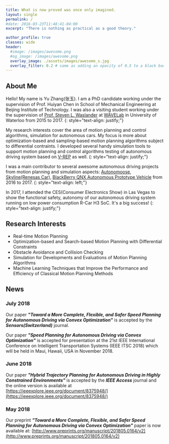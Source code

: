 ```yaml
---
title: What is now proved was once only imagined.
layout: single
permalink: /
#date: 2016-03-23T11:48:41-04:00
excerpt: "There is nothing as practical as a good theory."  

author_profile: true
classes: wide
header:
  #image: /images/awesome.png
  #og_image: /images/awesome.png
  overlay_image: ./assets/images/awesome_s.jpg
  overlay_filter: 0.2 # same as adding an opacity of 0.5 to a black background
---
```

## About Me
Hello! My name is Yu Zhang(张玉).  I am a PhD candidate working under the supervision of Prof. Huiyan Chen in School of Mechanical Engineering at Beijing Institute of Technology.
I was also a visiting student working under the supervision of [Prof. Steven L. Waslander](http://wavelab.uwaterloo.ca/?page_id=593) at [WAVELab](http://wavelab.uwaterloo.ca/) in University of Waterloo from 2015 to 2017.
{: style="text-align: justify;"}

My research interests cover the area of motion planning and control algorithms, simulation for autonomous cars. My focus is more about optimization-based and sampling-based motion planning algorithms subject to differential contraints.
I developed several handy simulation tools to support motion planning and control algorithms testing of autonomous driving system based on [V-REP](http://www.coppeliarobotics.com/) as well.
{: style="text-align: justify;"}


I was a main contributor to several awesome autonomous driving projects from motion planning and simulation aspects: [Autonomoose](http://www.autonomoose.net/), [Skyline(Renesas Car)](https://www.renesas.com/en-us/about/press-center/news/2017/news201701042.html), [BlackBerry QNX Autonomous Prototype Vehicle](https://www.youtube.com/watch?v=xAjntsc8MR0) from 2016 to 2017.
{: style="text-align: left;"}


In 2017, I attended the CES(Consumer Electronics Show) in Las Vegas to show the functional safety, autonomy of our autonomous driving system running on low power consumption R-Car H3 SoC. It's a big success!
{: style="text-align: justify;"}

## Research Interests
* Real-time Motion Planning
* Optimization-based and Search-based Motion Planning with Differential Constraints
* Obstacle Avoidance and Collision Checking
* Simulation for Developments and Evaluations of Motion Planning Algorithms
* Machine Learning Techniques that Improve the Performance and Efficiency of Classical Motion Planning Methods


## News  
### July 2018  
Our paper ***"Toward a More Complete, Flexible, and Safer Speed Planning for Autonomous Driving via Convex Optimization"*** is accepted by the ***Sensors(Switzerland)***  journal.

Our paper ***"Speed Planning for Autonomous Driving via Convex Optimization"*** is accepted
for presentation at the 21st IEEE International Conference on Intelligent Transportation Systems (IEEE ITSC 2018) which will be held in Maui,
Hawaii, USA in November 2018.

### June 2018
Our paper ***"Hybrid Trajectory Planning for Autonomous Driving in Highly Constrained Environments"*** is accepted by the ***IEEE Access*** journal and the online version is available at [https://ieeexplore.ieee.org/document/8375948/](https://ieeexplore.ieee.org/document/8375948/)

### May 2018
Our preprint ***"Toward a More Complete, Flexible, and Safer Speed Planning for Autonomous Driving via Convex Optimization"*** paper is now available at:
[http://www.preprints.org/manuscript/201805.0164/v2](http://www.preprints.org/manuscript/201805.0164/v2)
